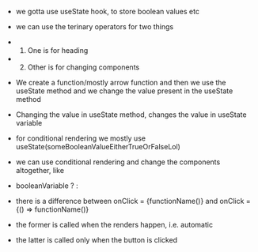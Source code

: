 - we gotta use useState hook, to store boolean values etc
- we can use the terinary operators for two things
- 1. One is for heading
- 2. Other is for changing components

- We create a function/mostly arrow function and then we use the useState method and we change the value present in the useState method 
- Changing the value in useState method, changes the value in useState variable

- for conditional rendering we mostly use useState(someBooleanValueEitherTrueOrFalseLol)
- we can use conditional rendering and change the components altogether, like 
- booleanVariable ? <RedComponent/> : <BlueComponent/>

- there is a difference between onClick = {functionName()} and onClick = {() => functionName()}
- the former is called when the renders happen, i.e. automatic
- the latter is called only when the button is clicked
